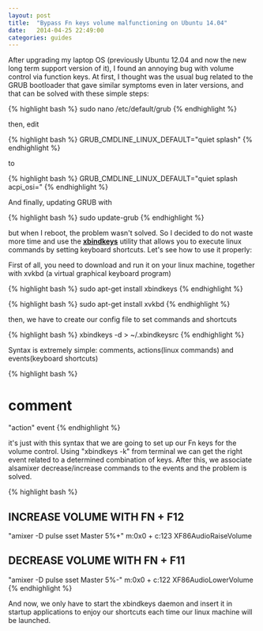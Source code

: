 ```yaml
---
layout: post
title:  "Bypass Fn keys volume malfunctioning on Ubuntu 14.04"
date:   2014-04-25 22:49:00
categories: guides
---
```


After upgrading my laptop OS (previously Ubuntu 12.04 and now the new long term support version of it), I found an annoying bug with volume control via function keys. At first, I thought was the usual bug related to the GRUB bootloader that gave similar symptoms even in later versions, and that can be solved with these simple steps:

{% highlight bash %}
sudo nano /etc/default/grub
{% endhighlight %}

then, edit

{% highlight bash %}
GRUB_CMDLINE_LINUX_DEFAULT="quiet splash"
{% endhighlight %}

to

{% highlight bash %}
GRUB_CMDLINE_LINUX_DEFAULT="quiet splash acpi_osi="
{% endhighlight %}

And finally, updating GRUB with

{% highlight bash %}
sudo update-grub
{% endhighlight %}

but when I reboot, the problem wasn't solved. So I decided to do not waste more time and use the <a href="http://www.nongnu.org/xbindkeys/xbindkeys.html"><b>xbindkeys</b></a> utility that allows you to execute linux commands by setting keyboard shortcuts. Let's see how to use it properly:

First of all, you need to download and run it on your linux machine, together with xvkbd (a virtual graphical keyboard program)

{% highlight bash %}
sudo apt-get install xbindkeys
{% endhighlight %}

{% highlight bash %}
sudo apt-get install xvkbd
{% endhighlight %}

then, we have to create our config file to set commands and shortcuts

{% highlight bash %}
xbindkeys -d > ~/.xbindkeysrc
{% endhighlight %}

Syntax is extremely simple: comments, actions(linux commands) and events(keyboard shortcuts)

{% highlight bash %}
# comment
"action"
   event
{% endhighlight %}

it's just with this syntax that we are going to set up our Fn keys for the volume control. Using "xbindkeys -k" from terminal we can get the right event related to a determined combination of keys. After this, we associate alsamixer decrease/increase commands to the events and the problem is solved.

{% highlight bash %}
## INCREASE VOLUME WITH FN + F12
"amixer -D pulse sset Master 5%+"
   m:0x0 + c:123
   XF86AudioRaiseVolume

## DECREASE VOLUME WITH FN + F11
"amixer -D pulse sset Master 5%-"
    m:0x0 + c:122
    XF86AudioLowerVolume
{% endhighlight %}

And now, we only have to start the xbindkeys daemon and insert it in startup applications to enjoy our shortcuts each time our linux machine will be launched.










